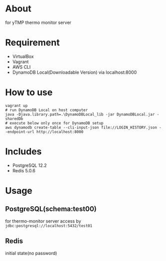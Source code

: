 # About
for yTMP thermo monitor server

# Requirement
* VirtualBox
* Vagrant
* AWS CLI
* DynamoDB Local(Downloadable Version) via localhost:8000

# How to use
```
vagrant up
# run DynamoDB Local on host computer
java -Djava.library.path=.\DynamoDBLocal_lib -jar DynamoDBLocal.jar -sharedDb
# execute below only once for DynamoDB setup
aws dynamodb create-table --cli-input-json file://LOGIN_HISTORY.json --endpoint-url http://localhost:8000
```

# Includes
* PostgreSQL 12.2
* Redis 5.0.6

# Usage
## PostgreSQL(schema:test00)
for thermo-monitor server
access by `jdbc:postgresql://localhost:5432/test01`

## Redis
initial state(no password)

